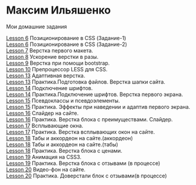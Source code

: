 

# Максим Ильяшенко  
Мои домашние задания  
  
[Lesson 6](/lesson6-1/ "ДЗ") Позиционирование в CSS (Задание-1)       
[Lesson 6](/lesson6-2/ "ДЗ") Позиционирование в CSS (Задание-2)  
[Lesson 7](/lesson-7/ "ДЗ") Верстка первого макета.  
[Lesson 8](/lesson-8/ "ДЗ") Ускорение верстки в разы.  
[Lesson 9](/lesson-9/ "ДЗ") Верстка при помощи bootstrap.  
[Lesson 10](/lesson-10/ "ДЗ") Препроцессор LESS для CSS.  
[Lesson 13](/lesson-13/ "ДЗ") Адаптивная верстка.  
[Lesson 13](/lesson-14/ "ДЗ") Практика.Подготовка файлов. Верстка шапки сайта.  
[Lesson 14](/lesson-14-1/ "ДЗ") Подключение шрифтов.  
[Lesson 14](/lesson-14-2/ "ДЗ") Практика.Подключение шрифтов. Верстка первого экрана.  
[Lesson 15](/lesson-15/ "ДЗ") Псевдоклассы и псевдоэлементы.  
[Lesson 15](/lesson-15-1/ "ДЗ") Практика. Эффекты при наведении и адаптив первого экрана.  
[Lesson 16](/lesson-16/ "ДЗ") Слайдер на сайте.    
[Lesson 16](/lesson-16-1/ "ДЗ") Практика. Верстка блока с преимуществами. Слайдер.  
[Lesson 17](/lesson-17/ "ДЗ") Всплывающие окна.    
[Lesson 17](/lesson-17-1/ "ДЗ") Практика. Верстка всплывающих окон на сайте.  
[Lesson 18](/lesson-18/ "ДЗ") Табы и аккордеон на сайте.(аккордеон)    
[Lesson 18](/lesson-18-1/ "ДЗ") Табы и аккордеон на сайте.(табы)  
[Lesson 18](/lesson-18-2/ "ДЗ") Практика. Верстка блока с ценами.   
[Lesson 19](/lesson-19/ "ДЗ") Анимация на CSS3.   
[Lesson 19](/lesson-19-1/ "ДЗ") Практика. Верстка блока с отзывами (в процессе)  
[Lesson 20](/lesson-20/ "ДЗ") Видео-фон на сайте.  
[Lesson 20](/lesson-20-1/ "ДЗ") Практика. Доверстали блок с отзывами(в процессе)    


